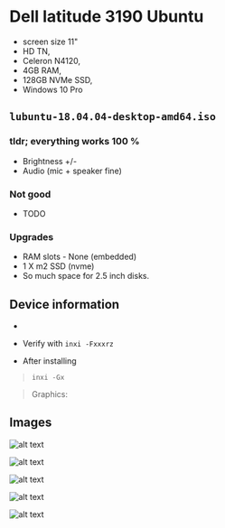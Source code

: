 # Dell latitude 3190 Ubuntu


- screen size 11" 
- HD TN, 
- Celeron N4120, 
- 4GB RAM, 
- 128GB NVMe SSD, 
- Windows 10 Pro

##  ```lubuntu-18.04.04-desktop-amd64.iso``` 

### tldr; everything works 100 %

- Brightness +/-
- Audio (mic + speaker fine)


### Not good

- TODO

### Upgrades

- RAM slots - None (embedded)
- 1 X m2 SSD (nvme) 
- So much space for 2.5 inch disks. 


## Device information

- 
- Verify with ```inxi -Fxxxrz```



- After installing 

> ```inxi -Gx```

>  Graphics:
  


## Images

![alt text](https://raw.githubusercontent.com/bmrz2019/latitude_3190/main/inside.jpg "01")

![alt text](https://raw.githubusercontent.com/bmrz2019/latitude_3190/main/back.jpg "01")

![alt text](https://raw.githubusercontent.com/bmrz2019/latitude_3190/main/battery.jpg "01")

![alt text](https://raw.githubusercontent.com/bmrz2019/latitude_3190/main/nvme.jpg "01")

![alt text](https://raw.githubusercontent.com/bmrz2019/latitude_3190/main/usb.jpg "01")


